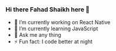 ### Hi there Fahad Shaikh here 👋

- 🔭 I’m currently working on React Native
- 🌱 I’m currently learning JavaScript
- 💬 Ask me any thing
- ⚡ Fun fact: I code better at night
<!--
**fahadshaikh99/fahadshaikh99** is a ✨ _special_ ✨ repository because its `README.md` (this file) appears on your GitHub profile.

Here are some ideas to get you started:

- 🔭 I’m currently working on 
- 🌱 I’m currently learning ...
- 👯 I’m looking to collaborate on ...
- 🤔 I’m looking for help with ...
- 💬 Ask me about ...
- 📫 How to reach me: ...
- 😄 Pronouns: ...
- ⚡ Fun fact: ...
-->
